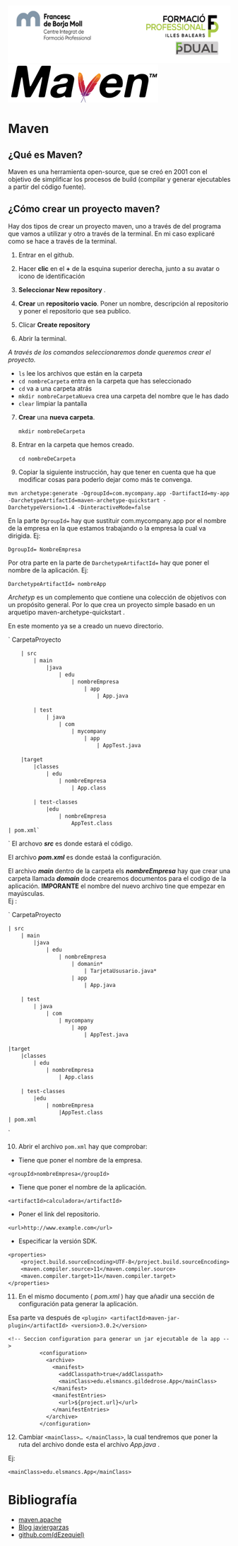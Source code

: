 ![](Img/Cabecera_Logo.png)
![](Img/Maven.png)

# Maven 

## ¿Qué es Maven?

Maven es una herramienta open-source, que se creó en 2001 con el objetivo de simplificar los procesos de build (compilar y generar ejecutables a partir del código fuente).


## ¿Cómo crear un proyecto maven?
Hay dos tipos de crear un proyecto maven, uno a través de del programa que vamos a utilizar y otro a través de la terminal. En mi caso explicaré como se hace a través de la terminal. 

1. Entrar en el github.

3. Hacer **clic** en el **+** de la esquina superior derecha, junto a su avatar o icono de identificación

2. **Seleccionar New repository** .

4. **Crear** un **repositorio vacio**. Poner un nombre, descripción al repositorio y poner el repositorio que sea publico. 

5. Clicar **Create repository**

6. Abrir la terminal.

 _A través de los comandos seleccionaremos donde queremos crear el proyecto._

- `ls` lee los archivos que están en la carpeta 
- `cd nombreCarpeta` entra en la carpeta que has seleccionado 
- `cd` va a una carpeta atrás
- `mkdir nombreCarpetaNueva`  crea una carpeta del nombre que le has dado 
- `clear` limpiar la pantalla 

7. **Crear** una **nueva carpeta**.

    ```mkdir nombreDeCarpeta```

8.  Entrar en la carpeta que hemos creado. 

    ```cd nombreDeCarpeta```

9. Copiar la siguiente instrucción, hay que tener en cuenta que ha que modificar cosas para poderlo dejar como más te convenga. 

```
mvn archetype:generate -DgroupId=com.mycompany.app -DartifactId=my-app -DarchetypeArtifactId=maven-archetype-quickstart -DarchetypeVersion=1.4 -DinteractiveMode=false
```

En la parte `DgroupId=` hay que sustituir com.mycompany.app por el nombre de la empresa en la que estamos trabajando o la empresa la cual va dirigida. 
Ej:

```
DgroupId= NombreEmpresa
```

Por otra parte en la parte de `DarchetypeArtifactId=` hay que poner el nombre de la aplicación.
Ej:

```
DarchetypeArtifactId= nombreApp
```

_Archetyp_  es un complemento que contiene una colección de objetivos con un propósito general. Por lo que crea un proyecto simple basado en un arquetipo maven-archetype-quickstart .

En este momento ya se a creado un nuevo directorio. 

`
    CarpetaProyecto

        | src
            | main
                |java
                    | edu
                        | nombreEmpresa
                            | app
                                | App.java

            | test
                | java
                    | com
                        | mycompany
                            | app
                                | AppTest.java

        |target
            |classes
                | edu
                    | nombreEmpresa
                        | App.class

            | test-classes
                |edu
                    | nombreEmpresa
                        AppTest.class
    | pom.xml`
`
El archovo **_src_** es donde estará el código.

El archivo **_pom.xml_** es donde estaá la configuración.

El archivo **_main_** dentro de la carpeta els **_nombreEmpresa_** hay que crear una carpeta llamada **_domain_** dode crearemos documentos para el codigo de la aplicación. **IMPORANTE** el nombre del nuevo archivo tine que empezar en mayúsculas.  
Ej :

`
CarpetaProyecto

    | src
        | main
            |java
                | edu
                    | nombreEmpresa
                        | domanin* 
                            | TarjetaUsusario.java*
                        | app
                            | App.java

        | test
            | java
                | com
                    | mycompany
                        | app
                            | AppTest.java

    |target
        |classes
            | edu
                | nombreEmpresa
                    | App.class

        | test-classes
            |edu
                | nombreEmpresa
                    |AppTest.class
    | pom.xml
`

10. Abrir el archivo `pom.xml`  hay que comprobar:
- Tiene que poner el nombre de la empresa.
```
<groupId>nombreEmpresa</groupId>
``` 

- Tiene que poner el nombre de la aplicación.
``` 
<artifactId>calculadora</artifactId>
```

- Poner el link del repositorio.
```
<url>http://www.example.com</url>
```

- Especificar la versión SDK. 
```
<properties>
	<project.build.sourceEncoding>UTF-8</project.build.sourceEncoding>
	<maven.compiler.source>11</maven.compiler.source>
	<maven.compiler.target>11</maven.compiler.target>
</properties>
```

11. En el mismo documento ( _pom.xml_ ) hay que añadir una sección de configuración pata generar la aplicación. 

Esa parte va después de 
`<plugin>
 	<artifactId>maven-jar-plugin</artifactId>
 	<version>3.0.2</version>`
```
<!-- Seccion configuration para generar un jar ejecutable de la app -->
          <configuration>
            <archive>
              <manifest>
                <addClasspath>true</addClasspath>
                <mainClass>edu.elsmancs.gildedrose.App</mainClass>
              </manifest>
              <manifestEntries>
                <url>${project.url}</url>
              </manifestEntries>
            </archive>
          </configuration>
```
12. Cambiar `<mainClass>… </mainClass>`, la cual tendremos que poner la ruta del archivo donde esta el archivo _App.java_ . 

Ej:

```
<mainClass>edu.elsmancs.App</mainClass> 
```

# Bibliografía

- [maven.apache](https://maven.apache.org/)
- [Blog javiergarzas](https://www.javiergarzas.com/2014/06/maven-en-10-min.html)
- [github.com(dEzequiel)](https://github.com/dEzequiel/maven-notebook)


